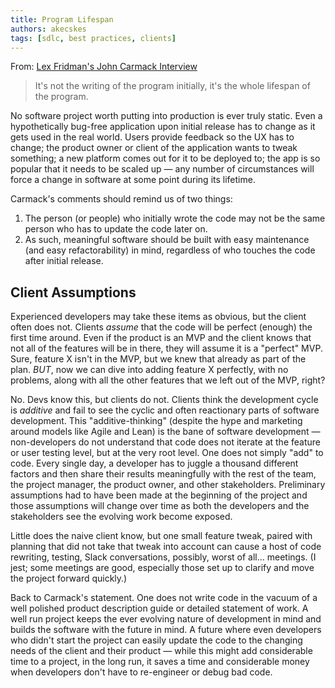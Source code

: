 ```yaml
---
title: Program Lifespan 
authors: akecskes
tags: [sdlc, best practices, clients]
---
```


From: [Lex Fridman's John Carmack Interview](https://youtu.be/RfWGJS7rckk?t=163)

<blockquote>It's not the writing of the program initially, it's the whole lifespan of the program.</blockquote>

No software project worth putting into production is ever truly static. Even a hypothetically bug-free application upon initial release has to change as it gets used in the real world. Users provide feedback so the UX has to change; the product owner or client of the application wants to tweak something; a new platform comes out for it to be deployed to; the app is so popular that it needs to be scaled up &mdash; any number of circumstances will force a change in software at some point during its lifetime.

<!--truncate-->

Carmack's comments should remind us of two things:

1. The person (or people) who initially wrote the code may not be the same person who has to update the code later on.
2. As such, meaningful software should be built with easy maintenance (and easy refactorability) in mind, regardless of who touches the code after initial release.

## Client Assumptions

Experienced developers may take these items as obvious, but the client often does not. Clients _assume_ that the code will be perfect (enough) the first time around. Even if the product is an MVP and the client knows that not all of the features will be in there, they will assume it is a "perfect" MVP. Sure, feature X isn't in the MVP, but we knew that already as part of the plan. _BUT_, now we can dive into adding feature X perfectly, with no problems, along with all the other features that we left out of the MVP, right?

No. Devs know this, but clients do not. Clients think the development cycle is _additive_ and fail to see the cyclic and often reactionary parts of software development. This "additive-thinking" (despite the hype and marketing around models like Agile and Lean) is the bane of software development &mdash; non-developers do not understand that code does not iterate at the feature or user testing level, but at the very root level. One does not simply "add" to code. Every single day, a developer has to juggle a thousand different factors and then share their results meaningfully with the rest of the team, the project manager, the product owner, and other stakeholders. Preliminary assumptions had to have been made at the beginning of the project and those assumptions will change over time as both the developers and the stakeholders see the evolving work become exposed.

Little does the naive client know, but one small feature tweak, paired with planning that did not take that tweak into account can cause a host of code rewriting, testing, Slack conversations, possibly, worst of all... meetings. (I jest; some meetings are good, especially those set up to clarify and move the project forward quickly.)

Back to Carmack's statement. One does not write code in the vacuum of a well polished product description guide or detailed statement of work. A well run project keeps the ever evolving nature of development in mind and builds the software with the future in mind. A future where even developers who didn't start the project can easily update the code to the changing needs of the client and their product &mdash; while this might add considerable time to a project, in the long run, it saves a time and considerable money when developers don't have to re-engineer or debug bad code.

